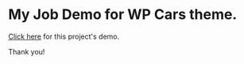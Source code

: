

# My Job Demo for WP Cars theme.

<a href="https://jakemtads.github.io/ms-demo-auto">Click here</a> for this project's demo.

Thank you!